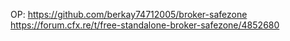 OP:
https://github.com/berkay74712005/broker-safezone
https://forum.cfx.re/t/free-standalone-broker-safezone/4852680
